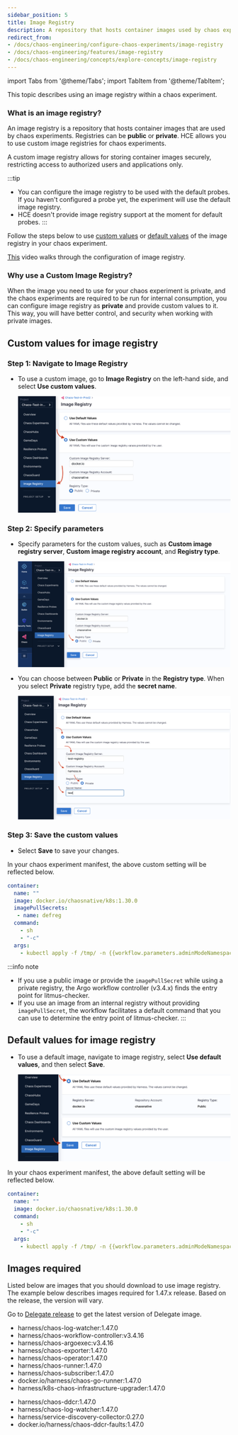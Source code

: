 ```yaml
---
sidebar_position: 5
title: Image Registry
description: A repository that hosts container images used by chaos experiments.
redirect_from:
- /docs/chaos-engineering/configure-chaos-experiments/image-registry
- /docs/chaos-engineering/features/image-registry
- /docs/chaos-engineering/concepts/explore-concepts/image-registry
---
```

import Tabs from '@theme/Tabs';
import TabItem from '@theme/TabItem';

This topic describes using an image registry within a chaos experiment.

### What is an image registry?

An image registry is a repository that hosts container images that are used by chaos experiments. Registries can be **public** or **private**. HCE allows you to use custom image registries for chaos experiments.

A custom image registry allows for storing container images securely, restricting access to authorized users and applications only.

:::tip
- You can configure the image registry to be used with the default probes. If you haven't configured a probe yet, the experiment will use the default image registry.
- HCE doesn't provide image registry support at the moment for default probes.
:::

Follow the steps below to use [custom values](#custom-values-for-image-registry) or [default values](#default-values-for-image-registry) of the image registry in your chaos experiment.

[This](https://youtu.be/jpSd1nGf8s0) video walks through the configuration of image registry.

### Why use a Custom Image Registry?

When the image you need to use for your chaos experiment is private, and the chaos experiments are required to be run for internal consumption, you can configure image registry as **private** and provide custom values to it.
This way, you will have better control, and security when working with private images.

## Custom values for image registry
### Step 1: Navigate to Image Registry

* To use a custom image, go to **Image Registry** on the left-hand side, and select **Use custom values**.

  ![select-custom](./static/image-registry/select-custom.png)

### Step 2: Specify parameters
* Specify parameters for the custom values, such as **Custom image registry server**, **Custom image registry account**, and **Registry type**.

  ![public-registry](./static/image-registry/public-registry.png)

* You can choose between **Public** or **Private** in the **Registry type**. When you select **Private** registry type, add the **secret name**.

  ![private-registry](./static/image-registry/private-registry.png)

### Step 3: Save the custom values
* Select **Save** to save your changes.

In your chaos experiment manifest, the above custom setting will be reflected below.

```yaml
container:
  name: ""
  image: docker.io/chaosnative/k8s:1.30.0
  imagePullSecrets:
   - name: defreg
  command:
    - sh
    - "-c"
  args:
    - kubectl apply -f /tmp/ -n {{workflow.parameters.adminModeNamespace}} && sleep 30
```

:::info note
* If you use a public image or provide the `imagePullSecret` while using a private registry, the Argo workflow controller (v3.4.x) finds the entry point for litmus-checker.
* If you use an image from an internal registry without providing `imagePullSecret`, the workflow facilitates a default command that you can use to determine the entry point of litmus-checker.
:::

## Default values for image registry

* To use a default image, navigate to image registry, select **Use default values**, and then select **Save**.

  ![select-save](./static/image-registry/click-save.png)

In your chaos experiment manifest, the above default setting will be reflected below.

```yaml
container:
  name: ""
  image: docker.io/chaosnative/k8s:1.30.0
  command:
    - sh
    - "-c"
  args:
    - kubectl apply -f /tmp/ -n {{workflow.parameters.adminModeNamespace}} && sleep 30
```

## Images required

Listed below are images that you should download to use image registry. The example below describes images required for 1.47.x release. Based on the release, the version will vary.

Go to [Delegate release](https://developer.harness.io/release-notes/delegate/) to get the latest version of Delegate image.

<Tabs>
<TabItem value = "Dedicated Chaos Infrastructure">

- harness/chaos-log-watcher:1.47.0
- harness/chaos-workflow-controller:v3.4.16
- harness/chaos-argoexec:v3.4.16
- harness/chaos-exporter:1.47.0
- harness/chaos-operator:1.47.0
- harness/chaos-runner:1.47.0
- harness/chaos-subscriber:1.47.0
- docker.io/harness/chaos-go-runner:1.47.0
- harness/k8s-chaos-infrastructure-upgrader:1.47.0

</TabItem>

<TabItem value = "Harness Delegate">

- harness/chaos-ddcr:1.47.0
- harness/chaos-log-watcher:1.47.0
- harness/service-discovery-collector:0.27.0
- docker.io/harness/chaos-ddcr-faults:1.47.0

</TabItem>
</Tabs>